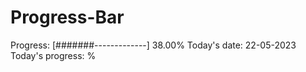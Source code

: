 # Progress-Bar

Progress: [#######-------------] 38.00%
Today's date: 22-05-2023
Today's progress: %
